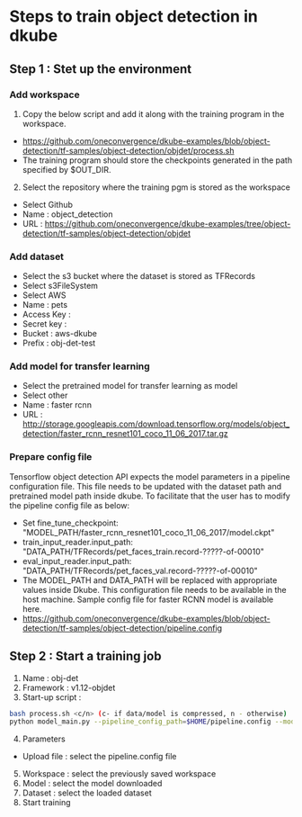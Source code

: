 # Steps to train object detection in dkube
## Step 1 : Stet up  the environment
### Add workspace
1. Copy the below script and add it along with the training program in the workspace.
- https://github.com/oneconvergence/dkube-examples/blob/object-detection/tf-samples/object-detection/objdet/process.sh
- The training program should store the checkpoints generated in the path specified by $OUT_DIR.
2. Select the repository where the training pgm is stored as the workspace
- Select Github
- Name : object_detection
- URL : https://github.com/oneconvergence/dkube-examples/tree/object-detection/tf-samples/object-detection/objdet
### Add dataset 
- Select the s3 bucket where the dataset is stored as TFRecords
- Select s3FileSystem
- Select AWS
- Name : pets
- Access Key :
- Secret key :
- Bucket : aws-dkube
- Prefix : obj-det-test
### Add model for transfer learning
- Select the pretrained model for transfer learning as model
- Select other
- Name : faster rcnn
- URL : http://storage.googleapis.com/download.tensorflow.org/models/object_detection/faster_rcnn_resnet101_coco_11_06_2017.tar.gz
### Prepare config file
Tensorflow object detection API expects the model parameters in a pipeline configuration file. This file needs to be updated with the dataset path and pretrained model path inside dkube. To facilitate that the user has to modify the pipeline config file as below:
- Set fine_tune_checkpoint: "MODEL_PATH/faster_rcnn_resnet101_coco_11_06_2017/model.ckpt"
- train_input_reader.input_path: "DATA_PATH/TFRecords/pet_faces_train.record-?????-of-00010"
- eval_input_reader.input_path: "DATA_PATH/TFRecords/pet_faces_val.record-?????-of-00010"
- The MODEL_PATH and DATA_PATH will be replaced with appropriate values inside Dkube. This configuration file needs to be available in the host machine. Sample config file for faster RCNN model is available here.
- https://github.com/oneconvergence/dkube-examples/blob/object-detection/tf-samples/object-detection/pipeline.config
## Step 2 : Start a training job
1. Name : obj-det
2. Framework : v1.12-objdet
3. Start-up script :
```bash
bash process.sh <c/n> (c- if data/model is compressed, n - otherwise)
python model_main.py --pipeline_config_path=$HOME/pipeline.config --model_dir=$OUT_DIR
```
4. Parameters
- Upload file : select the pipeline.config file
5. Workspace : select the previously saved workspace
6. Model : select the model downloaded
7. Dataset : select the loaded dataset
8. Start training

